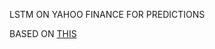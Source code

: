 LSTM ON YAHOO FINANCE FOR PREDICTIONS

BASED ON [THIS](https://stackabuse.com/time-series-analysis-with-lstm-using-pythons-keras-library/)


